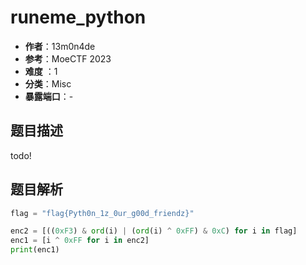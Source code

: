 # runeme_python

- **作者**：13m0n4de
- **参考**：MoeCTF 2023
- **难度** ：1
- **分类**：Misc
- **暴露端口**：-

## 题目描述

todo!

## 题目解析

```python
flag = "flag{Pyth0n_1z_0ur_g00d_friendz}"

enc2 = [((0xF3) & ord(i) | (ord(i) ^ 0xFF) & 0xC) for i in flag]
enc1 = [i ^ 0xFF for i in enc2]
print(enc1)
```

